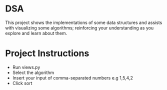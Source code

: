 # DSA
This project shows the implementations of some data structures and assists with visualizing some algorithms; reinforcing your understanding as you explore and learn about them.

# Project Instructions
- Run views.py
- Select the algorithm
- Insert your input of comma-separated numbers e.g 1,5,4,2
- Click sort
